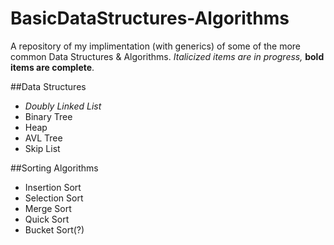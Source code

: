 # BasicDataStructures-Algorithms
A repository of my implimentation (with generics) of some of the more common Data Structures &amp; Algorithms.
*Italicized items are in progress,* __bold items are complete__.

##Data Structures
- *Doubly Linked List*
- Binary Tree
- Heap
- AVL Tree
- Skip List

##Sorting Algorithms
- Insertion Sort
- Selection Sort
- Merge Sort
- Quick Sort
- Bucket Sort(?)
